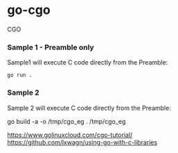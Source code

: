# go-cgo

CGO

### Sample 1 - Preamble only

Sample1 will execute C code directly from the Preamble:

```
go run .
```

### Sample 2

Sample 2 will execute C code directly from the Preamble:

go build -a -o /tmp/cgo_eg .
/tmp/cgo_eg

https://www.golinuxcloud.com/cgo-tutorial/
https://github.com/lxwagn/using-go-with-c-libraries